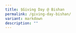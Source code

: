 ```yaml
---
title: $Giving Day @ Bishan
permalink: /giving-day-bishan/
variant: markdown
description: ""
---
```

